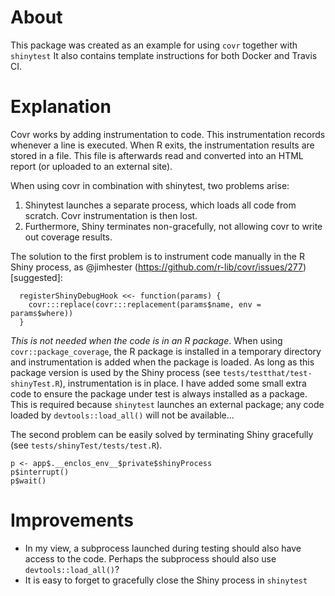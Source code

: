 # About
This package was created as an example for using `covr` together with `shinytest`
It also contains template instructions for both Docker and Travis CI.

# Explanation
Covr works by adding instrumentation to code. This instrumentation records whenever a line is executed.
When R exits, the instrumentation results are stored in a file. This file is afterwards read and converted into an HTML report (or uploaded to an external site).

When using covr in combination with shinytest, two problems arise:

1. Shinytest launches a separate process, which loads all code from scratch. Covr instrumentation is then lost.
2. Furthermore, Shiny terminates non-gracefully, not allowing covr to write out coverage results.

The solution to the first problem is to instrument code manually in the R Shiny process, as @jimhester (https://github.com/r-lib/covr/issues/277)[suggested]:
```
  registerShinyDebugHook <<- function(params) {
    covr:::replace(covr:::replacement(params$name, env = params$where))
  }
```
*This is not needed when the code is in an R package*. When using `covr::package_coverage`, the R package is installed in a temporary directory and instrumentation is added when the package is loaded. As long as this package version is used by the Shiny process (see `tests/testthat/test-shinyTest.R`), instrumentation is in place.
I have added some small extra code to ensure the package under test is always installed as a package. This is required because `shinytest` launches an external package; any code loaded by `devtools::load_all()` will not be available...

The second problem can be easily solved by terminating Shiny gracefully (see `tests/shinyTest/tests/test.R`).
```
p <- app$.__enclos_env__$private$shinyProcess
p$interrupt()
p$wait()
```

# Improvements
- In my view, a subprocess launched during testing should also have access to the code. Perhaps the subprocess should also use `devtools::load_all()`?
- It is easy to forget to gracefully close the Shiny process in `shinytest`
